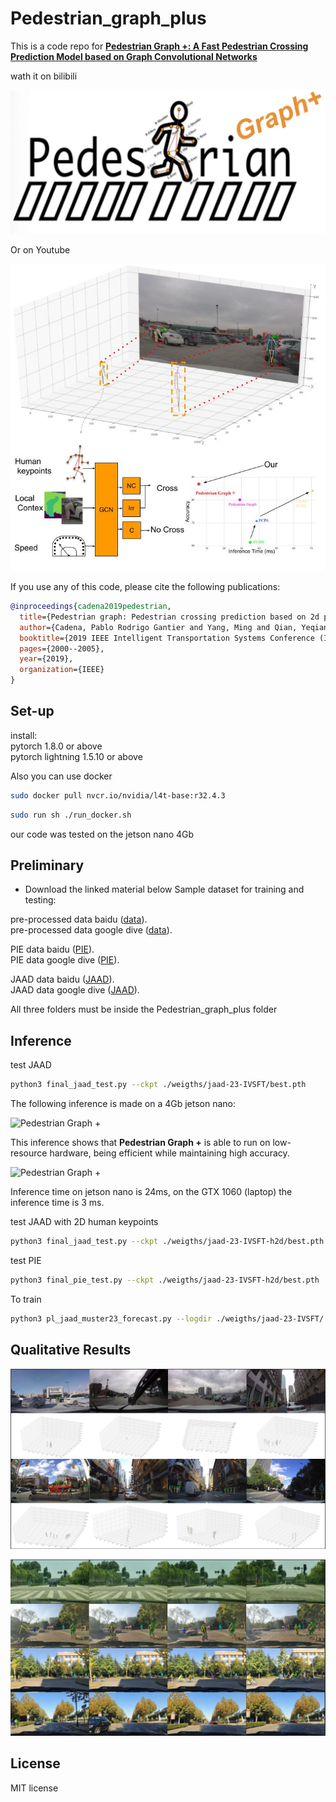 # Pedestrian_graph_plus
This is a code repo for **[Pedestrian Graph +: A Fast Pedestrian Crossing Prediction Model based on Graph Convolutional Networks]()**<br>

wath it on bilibili <br>

[![peaton](https://github.com/RodrigoGantier/Pedestrian_graph_plus/blob/main/docker/peaton.png)](https://www.bilibili.com/video/BV1JB4y117Ho/)<br>

Or on Youtube <br>

[![3d_ped](https://github.com/RodrigoGantier/Pedestrian_graph_plus/blob/main/docker/new_3d_ped.jpg)](https://www.youtube.com/watch?v=BZxf53VdyjU)<br>

If you use any of this code, please cite the following publications:

```bibtex
@inproceedings{cadena2019pedestrian,
  title={Pedestrian graph: Pedestrian crossing prediction based on 2d pose estimation and graph convolutional networks},
  author={Cadena, Pablo Rodrigo Gantier and Yang, Ming and Qian, Yeqiang and Wang, Chunxiang},
  booktitle={2019 IEEE Intelligent Transportation Systems Conference (ITSC)},
  pages={2000--2005},
  year={2019},
  organization={IEEE}
}
```
## Set-up
install:<br>
pytorch 1.8.0 or above <br>
pytorch lightning 1.5.10 or above <br>

Also you can use docker
```bash
sudo docker pull nvcr.io/nvidia/l4t-base:r32.4.3
```

```bash
sudo run sh ./run_docker.sh
```

our code was tested on the jetson nano 4Gb


## Preliminary
- Download the linked material below
Sample dataset for training and testing: <br>


pre-processed data baidu ([data](https://pan.baidu.com/s/1GiBAR2voRvk15nI2wsKnUQ?pwd=1234)).<br>
pre-processed data google dive ([data](https://drive.google.com/drive/folders/1I9TUDa7FpTrgSrf7_pivlB1O_pJ3U3u9?usp=sharing)).<br>

PIE data baidu ([PIE](https://pan.baidu.com/s/1zKmftUUa96QXMnmOdc24Og?pwd=1234)).<br>
PIE data google dive ([PIE](https://drive.google.com/drive/folders/1PNhyuiAhutkSg8xnc2uXvulm9P_b9De2?usp=sharing)).<br>

JAAD data baidu ([JAAD](https://pan.baidu.com/s/1EgOjuYXQuaSqr8m0jDdkUA?pwd=1234)).<br>
JAAD data google dive ([JAAD](https://drive.google.com/drive/folders/1HWAimRzwlvNBpUucULBb8BfCGht8R4dX?usp=sharing)).<br>

All three folders must be inside the Pedestrian_graph_plus folder <br>

## Inference
test JAAD
```bash
python3 final_jaad_test.py --ckpt ./weigths/jaad-23-IVSFT/best.pth
```
The following inference is made on a 4Gb jetson nano: <br>


![Pedestrian Graph +](https://github.com/RodrigoGantier/Pedestrian_graph_plus/blob/main/docker/jetson_nano.gif)<br>

This inference shows that **Pedestrian Graph +** is able to run on low-resource hardware, being efficient while maintaining high accuracy.<br>

![Pedestrian Graph +](https://github.com/RodrigoGantier/Pedestrian_graph_plus/blob/main/docker/gtx1060.gif)<br>

Inference time on jetson nano is 24ms, on the GTX 1060 (laptop) the inference time is 3 ms.<br>

test JAAD with 2D human keypoints
```bash
python3 final_jaad_test.py --ckpt ./weigths/jaad-23-IVSFT-h2d/best.pth
```
test PIE
```bash
python3 final_pie_test.py --ckpt ./weigths/jaad-23-IVSFT-h2d/best.pth
```

To train 
```bash
python3 pl_jaad_muster23_forecast.py --logdir ./weigths/jaad-23-IVSFT/
```

## Qualitative Results

![3D_estimation](https://github.com/RodrigoGantier/Pedestrian_graph_plus/blob/main/docker/3D_estimation.png)<br>

![alpha_ped](https://github.com/RodrigoGantier/Pedestrian_graph_plus/blob/main/docker/alpha_ped.png)<br>

## License

MIT license
